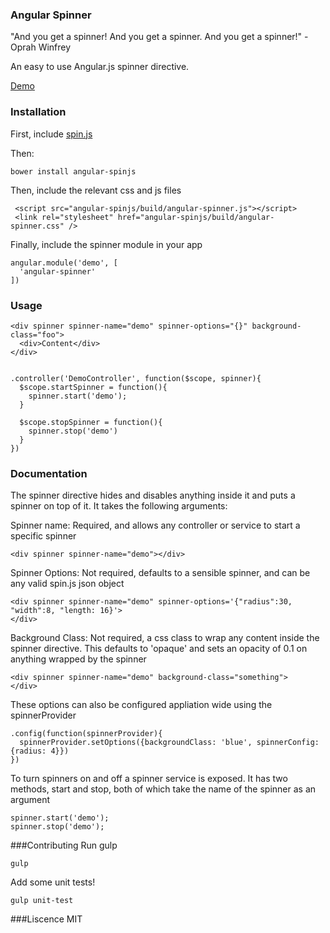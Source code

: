 ### Angular Spinner

"And you get a spinner! And you get a spinner.  And you get a spinner!"
-Oprah Winfrey

An easy to use Angular.js spinner directive.


[Demo](http://plnkr.co/edit/e5XLsfJxrEkOtZMeGkn3?p=preview)

### Installation

First, include [spin.js](http://fgnass.github.io/spin.js/) 

Then:

```
bower install angular-spinjs
```

Then, include the relevant css and js files 
```
 <script src="angular-spinjs/build/angular-spinner.js"></script>
 <link rel="stylesheet" href="angular-spinjs/build/angular-spinner.css" />
```

Finally, include the spinner module in your app

```
angular.module('demo', [  
  'angular-spinner'
])
```
### Usage

```
<div spinner spinner-name="demo" spinner-options="{}" background-class="foo">
  <div>Content</div>  
</div>


.controller('DemoController', function($scope, spinner){
  $scope.startSpinner = function(){
    spinner.start('demo');
  }

  $scope.stopSpinner = function(){
    spinner.stop('demo')
  }
})

```

### Documentation

The spinner directive hides and disables anything inside it and puts a spinner on top of it.   It takes the following arguments:

Spinner name: Required, and allows any controller or service to start a specific spinner
```
<div spinner spinner-name="demo"></div>
```

Spinner Options: Not required, defaults to a sensible spinner, and can be any valid spin.js json object
```
<div spinner spinner-name="demo" spinner-options='{"radius":30, "width":8, "length: 16}'>
</div>  
```

Background Class: Not required, a css class to wrap any content inside the spinner directive.  This defaults to 'opaque' and sets an opacity of 0.1 on anything wrapped by the spinner
```
<div spinner spinner-name="demo" background-class="something">
</div>
```

These options can also be configured appliation wide using the spinnerProvider

```
.config(function(spinnerProvider){
  spinnerProvider.setOptions({backgroundClass: 'blue', spinnerConfig: {radius: 4}})
})

```

To turn spinners on and off a spinner service is exposed.  It has two methods, start and stop, both of which take the name of the spinner as an argument

```
spinner.start('demo');
spinner.stop('demo');
```

###Contributing
Run gulp
```
gulp
```

Add some unit tests!
```
gulp unit-test
```

###Liscence
MIT

